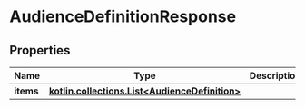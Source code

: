 
# AudienceDefinitionResponse

## Properties
Name | Type | Description | Notes
------------ | ------------- | ------------- | -------------
**items** | [**kotlin.collections.List&lt;AudienceDefinition&gt;**](AudienceDefinition.md) |  |  [optional]



